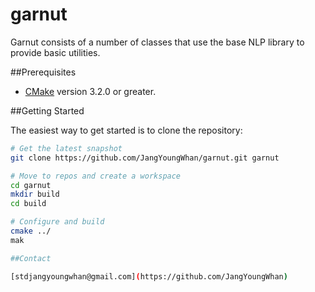 # garnut
Garnut consists of a number of classes that use the base NLP library to provide basic utilities.

##Prerequisites

- [CMake](http://www.cmake.org/) version 3.2.0 or greater.

##Getting Started

The easiest way to get started is to clone the repository:

```bash
# Get the latest snapshot
git clone https://github.com/JangYoungWhan/garnut.git garnut

# Move to repos and create a workspace
cd garnut
mkdir build
cd build

# Configure and build
cmake ../
mak

##Contact

[stdjangyoungwhan@gmail.com](https://github.com/JangYoungWhan)